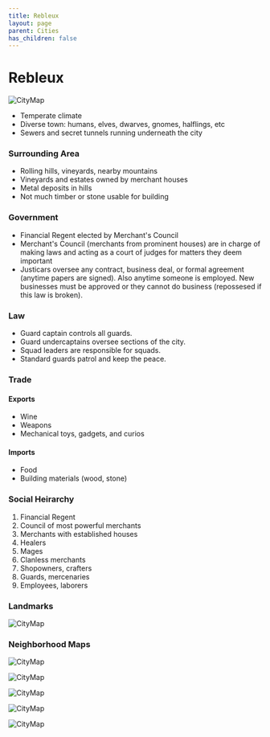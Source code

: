 ```yaml
---
title: Rebleux
layout: page
parent: Cities
has_children: false
---
```


# Rebleux

![CityMap](../../images/cities/rebleux/Rebleux.jpg)

- Temperate climate 
- Diverse town: humans, elves, dwarves, gnomes, halflings, etc 
- Sewers and secret tunnels running underneath the city 

### Surrounding Area

- Rolling hills, vineyards, nearby mountains 
- Vineyards and estates owned by merchant houses 
- Metal deposits in hills 
- Not much timber or stone usable for building 


### Government

- Financial Regent elected by Merchant's Council 
- Merchant's Council (merchants from prominent houses) are in charge of making laws and acting as a court of judges for matters they deem important 
- Justicars oversee any contract, business deal, or formal agreement (anytime papers are signed). Also anytime someone is employed. New businesses must be approved or they cannot do business (repossesed if this law is broken). 

### Law

- Guard captain controls all guards. 
- Guard undercaptains oversee sections of the city. 
- Squad leaders are responsible for squads. 
- Standard guards patrol and keep the peace. 

### Trade

#### Exports
- Wine
- Weapons
- Mechanical toys, gadgets, and curios

#### Imports
- Food
- Building materials (wood, stone)

### Social Heirarchy
  1. Financial Regent
  2. Council of most powerful merchants
  3. Merchants with established houses
  4. Healers
  5. Mages
  6. Clanless merchants
  7. Shopowners, crafters
  8. Guards, mercenaries
  9. Employees, laborers

### Landmarks

![CityMap](../../images/cities/rebleux/HalynnsSquare.jpg)


### Neighborhood Maps

![CityMap](../../images/cities/rebleux/InnerPortside.jpg)

![CityMap](../../images/cities/rebleux/MerchantsMarket.jpg)

![CityMap](../../images/cities/rebleux/PortsideDocks.jpg)

![CityMap](../../images/cities/rebleux/ResidentialQuarter.jpg)

![CityMap](../../images/cities/rebleux/TradersRow.jpg)
